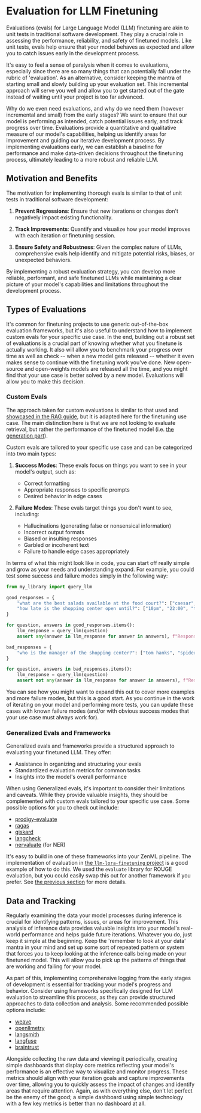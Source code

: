 # Evaluation for LLM Finetuning

Evaluations (evals) for Large Language Model (LLM) finetuning are akin to unit tests in traditional software development. They play a crucial role in assessing the performance, reliability, and safety of finetuned models. Like unit tests, evals help ensure that your model behaves as expected and allow you to catch issues early in the development process.

It's easy to feel a sense of paralysis when it comes to evaluations, especially since there are so many things that can potentially fall under the rubric of 'evaluation'. As an alternative, consider keeping the mantra of starting small and slowly building up your evaluation set. This incremental approach will serve you well and allow you to get started out of the gate instead of waiting until your project is too far advanced.

Why do we even need evaluations, and why do we need them (however incremental and small) from the early stages? We want to ensure that our model is performing as intended, catch potential issues early, and track progress over time. Evaluations provide a quantitative and qualitative measure of our model's capabilities, helping us identify areas for improvement and guiding our iterative development process. By implementing evaluations early, we can establish a baseline for performance and make data-driven decisions throughout the finetuning process, ultimately leading to a more robust and reliable LLM.

## Motivation and Benefits

The motivation for implementing thorough evals is similar to that of unit tests in traditional software development:

1. **Prevent Regressions**: Ensure that new iterations or changes don't negatively impact existing functionality.

2. **Track Improvements**: Quantify and visualize how your model improves with each iteration or finetuning session.

3. **Ensure Safety and Robustness**: Given the complex nature of LLMs, comprehensive evals help identify and mitigate potential risks, biases, or unexpected behaviors.

By implementing a robust evaluation strategy, you can develop more reliable, performant, and safe finetuned LLMs while maintaining a clear picture of your model's capabilities and limitations throughout the development process.

## Types of Evaluations

It's common for finetuning projects to use generic out-of-the-box evaluation
frameworks, but it's also useful to understand how to implement custom evals
for your specific use case. In the end, building out a robust set of evaluations
is a crucial part of knowing whether what you finetune is actually working. It
also will allow you to benchmark your progress over time as well as check --
when a new model gets released -- whether it even makes sense to continue with
the finetuning work you've done. New open-source and open-weights models are
released all the time, and you might find that your use case is better solved by
a new model. Evaluations will allow you to make this decision.

### Custom Evals

The approach taken for custom evaluations is similar to that used and [showcased
in the RAG guide](../evaluation/README.md), but it is adapted here for the
finetuning use case. The main distinction here is that we are not looking to
evaluate retrieval, but rather the performance of the finetuned model (i.e.
[the generation part](../evaluation/generation.md)).

Custom evals are tailored to your specific use case and can be categorized into two main types:

1. **Success Modes**: These evals focus on things you want to see in your model's output, such as:
	- Correct formatting
	- Appropriate responses to specific prompts
	- Desired behavior in edge cases

2. **Failure Modes**: These evals target things you don't want to see, including:
	- Hallucinations (generating false or nonsensical information)
	- Incorrect output formats
	- Biased or insulting responses
	- Garbled or incoherent text
	- Failure to handle edge cases appropriately

In terms of what this might look like in code, you can start off really simple and grow as your needs and understanding expand. For example, you could test some success and failure modes simply in the following way:

```python
from my_library import query_llm

good_responses = {
    "what are the best salads available at the food court?": ["caesar", "italian"],
    "how late is the shopping center open until?": ["10pm", "22:00", "ten"]
}

for question, answers in good_responses.items():
    llm_response = query_llm(question)
    assert any(answer in llm_response for answer in answers), f"Response does not contain any of the expected answers: {answers}"

bad_responses = {
    "who is the manager of the shopping center?": ["tom hanks", "spiderman"]
}

for question, answers in bad_responses.items():
    llm_response = query_llm(question)
    assert not any(answer in llm_response for answer in answers), f"Response contains an unexpected answer: {llm_response}"
```

You can see how you might want to expand this out to cover more examples and more failure modes, but this is a good start. As you continue in the work of iterating on your model and performing more tests, you can update these cases with known failure modes (and/or with obvious success modes that your use case must always work for).

### Generalized Evals and Frameworks

Generalized evals and frameworks provide a structured approach to evaluating your finetuned LLM. They offer:

- Assistance in organizing and structuring your evals
- Standardized evaluation metrics for common tasks
- Insights into the model's overall performance

When using Generalized evals, it's important to consider their limitations and caveats. While they provide valuable insights, they should be complemented with custom evals tailored to your specific use case. Some possible options for you to check out include:

- [prodigy-evaluate](https://github.com/explosion/prodigy-evaluate?tab=readme-ov-file)
- [ragas](https://docs.ragas.io/en/stable/getstarted/monitoring.html)
- [giskard](https://docs.giskard.ai/en/stable/getting_started/quickstart/quickstart_llm.html)
- [langcheck](https://github.com/citadel-ai/langcheck)
- [nervaluate](https://github.com/MantisAI/nervaluate) (for NER)

It's easy to build in one of these frameworks into your ZenML pipeline. The
implementation of evaluation in [the `llm-lora-finetuning` project](https://github.com/zenml-io/zenml-projects/tree/main/gamesense) is a good
example of how to do this. We used the `evaluate` library for ROUGE evaluation,
but you could easily swap this out for another framework if you prefer. See [the previous section](finetuning-with-accelerate.md#implementation-details) for more details.

## Data and Tracking

Regularly examining the data your model processes during inference is crucial for identifying patterns, issues, or areas for improvement. This analysis of inference data provides valuable insights into your model's real-world performance and helps guide future iterations. Whatever you do, just keep it simple at the beginning. Keep the 'remember to look at your data' mantra in your mind and set up some sort of repeated pattern or system that forces you to keep looking at the inference calls being made on your finetuned model. This will allow you to pick up the patterns of things that are working and failing for your model.

As part of this, implementing comprehensive logging from the early stages of development is essential for tracking your model's progress and behavior. Consider using frameworks specifically designed for LLM evaluation to streamline this process, as they can provide structured approaches to data collection and analysis. Some recommended possible options include:

- [weave](https://github.com/wandb/weave)
- [openllmetry](https://github.com/traceloop/openllmetry)
- [langsmith](https://smith.langchain.com/)
- [langfuse](https://langfuse.com/)
- [braintrust](https://www.braintrust.dev/)

Alongside collecting the raw data and viewing it periodically, creating simple
dashboards that display core metrics reflecting your model's performance is an
effective way to visualize and monitor progress. These metrics should align with
your iteration goals and capture improvements over time, allowing you to quickly
assess the impact of changes and identify areas that require attention. Again,
as with everything else, don't let perfect be the enemy of the good; a simple
dashboard using  simple technology with a few key metrics is better than no
dashboard at all.
